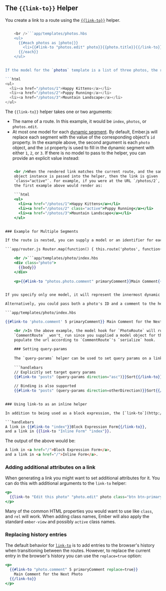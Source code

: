 ## The `{{link-to}}` Helper

You create a link to a route using the [`{{link-to}}`](http://emberjs.com/api/classes/Ember.Templates.helpers.html#method_link-to) helper.

```app/router.js Router.map(function() { this.route('photos', function(){ this.route('edit', { path: '/:photo_id' }); }); });

    <br />```app/templates/photos.hbs
    <ul>
      {{#each photos as |photo|}}
        <li>{{#link-to "photos.edit" photo}}{{photo.title}}{{/link-to}}</li>
      {{/each}}
    </ul>
    

If the model for the `photos` template is a list of three photos, the rendered HTML would look something like this:

```html
<ul>
  <li><a href="/photos/1">Happy Kittens</a></li>
  <li><a href="/photos/2">Puppy Running</a></li>
  <li><a href="/photos/3">Mountain Landscape</a></li>
</ul>
```

The `{{link-to}}` helper takes one or two arguments:

* The name of a route. In this example, it would be `index`, `photos`, or `photos.edit`.
* At most one model for each [dynamic segment](../../routing/defining-your-routes/#toc_dynamic-segments). By default, Ember.js will replace each segment with the value of the corresponding object's `id` property. In the example above, the second argument is each `photo` object, and the `id` property is used to fill in the dynamic segment with either `1`, `2`, or `3`. If there is no model to pass to the helper, you can provide an explicit value instead:

```app/templates/photos.hbs {{#link-to "photos.edit" 1}} First Photo Ever {{/link-to}}

    <br />When the rendered link matches the current route, and the same
    object instance is passed into the helper, then the link is given
    `class="active"`. For example, if you were at the URL `/photos/2`,
    the first example above would render as:
    
    ```html
    <ul>
      <li><a href="/photos/1">Happy Kittens</a></li>
      <li><a href="/photos/2" class="active">Puppy Running</a></li>
      <li><a href="/photos/3">Mountain Landscape</a></li>
    </ul>
    

### Example for Multiple Segments

If the route is nested, you can supply a model or an identifier for each dynamic segment.

```app/router.js Router.map(function() { this.route('photos', function(){ this.route('photo', { path: '/:photo_id' }, function(){ this.route('comments'); this.route('comment', { path: '/comments/:comment_id' }); }); }); });

    <br />```app/templates/photo/index.hbs
    <div class="photo">
      {{body}}
    </div>
    
    <p>{{#link-to "photos.photo.comment" primaryComment}}Main Comment{{/link-to}}</p>
    

If you specify only one model, it will represent the innermost dynamic segment `:comment_id`. The `:photo_id` segment will use the current photo.

Alternatively, you could pass both a photo's ID and a comment to the helper:

```app/templates/photo/index.hbs 

{{#link-to 'photo.comment' 5 primaryComment}} Main Comment for the Next Photo {{/link-to}} 

    <br />In the above example, the model hook for `PhotoRoute` will run with `params.photo_id = 5`.  The `model` hook for
    `CommentRoute` _won't_ run since you supplied a model object for the `comment` segment. The comment's id will
    populate the url according to `CommentRoute`'s `serialize` hook.
    
    ### Setting query-params
    
    The `query-params` helper can be used to set query params on a link:
    
    ```handlebars
    // Explicitly set target query params
    {{#link-to "posts" (query-params direction="asc")}}Sort{{/link-to}}
    
    // Binding is also supported
    {{#link-to "posts" (query-params direction=otherDirection)}}Sort{{/link-to}}
    

### Using link-to as an inline helper

In addition to being used as a block expression, the [`link-to`](http://emberjs.com/api/classes/Ember.Templates.helpers.html#method_link-to) helper can also be used in inline form by specifying the link text as the first argument to the helper:

```handlebars
A link in {{#link-to "index"}}Block Expression Form{{/link-to}},
and a link in {{link-to "Inline Form" "index"}}.
```

The output of the above would be:

```html
A link in <a href="/">Block Expression Form</a>,
and a link in <a href="/">Inline Form</a>.
```

### Adding additional attributes on a link

When generating a link you might want to set additional attributes for it. You can do this with additional arguments to the `link-to` helper:

```handlebars
<p>
  {{link-to "Edit this photo" "photo.edit" photo class="btn btn-primary"}}
</p>
```

Many of the common HTML properties you would want to use like `class`, and `rel` will work. When adding class names, Ember will also apply the standard `ember-view` and possibly `active` class names.

### Replacing history entries

The default behavior for [`link-to`](http://emberjs.com/api/classes/Ember.Templates.helpers.html#method_link-to) is to add entries to the browser's history when transitioning between the routes. However, to replace the current entry in the browser's history you can use the `replace=true` option:

```handlebars
<p>
  {{#link-to "photo.comment" 5 primaryComment replace=true}}
    Main Comment for the Next Photo
  {{/link-to}}
</p>
```